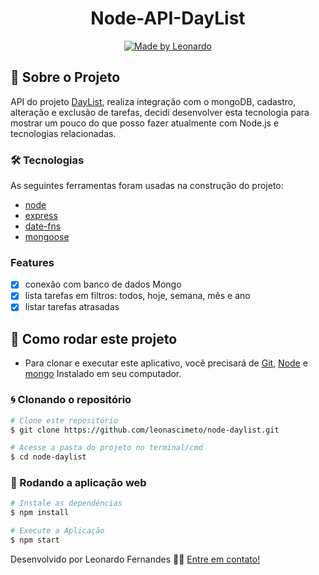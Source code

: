 <h1 align="center">
Node-API-DayList
</h1>

<p align="center">
  <a href="https://www.linkedin.com/in/leonascimentopro/">
      <img alt="Made by Leonardo" src="https://img.shields.io/badge/Made%20By-Leonardo%20Fernandes-blue">
  </a>
</p>


<div align="center">

</div>

## 🚀 Sobre o Projeto

API do projeto [DayList](https://github.com/leonascimeto/react-native-daylist), realiza integração com o mongoDB, cadastro, alteração e exclusão de tarefas, decidi desenvolver esta tecnologia para mostrar um pouco do que posso fazer atualmente com Node.js e tecnologias relacionadas.

### 🛠 Tecnologias

As seguintes ferramentas foram usadas na construção do projeto:

- [node](https://nodejs.org/en/)
- [express](https://expressjs.com/)
- [date-fns](https://date-fns.org/)
- [mongoose](https://mongoosejs.com/)


### Features

- [x] conexão com banco de dados Mongo
- [x] lista tarefas em filtros: todos, hoje, semana, mês e ano
- [x] listar tarefas atrasadas

## 🚀 Como rodar este projeto

- Para clonar e executar este aplicativo, você precisará de [Git](https://git-scm.com), [Node](https://nodejs.org/en/) e [mongo](https://www.mongodb.com/) Instalado em seu computador.


### 🌀 Clonando o repositório

```bash
# Clone este repositório
$ git clone https://github.com/leonascimeto/node-daylist.git

# Acesse a pasta do projeto no terminal/cmd
$ cd node-daylist
```

### 🧭 Rodando a aplicação web

```bash
# Instale as dependências
$ npm install

# Execute a Aplicação
$ npm start

```

Desenvolvido por Leonardo Fernandes 👨‍💻 [Entre em contato!](https://www.linkedin.com/in/leonascimentopro/)
